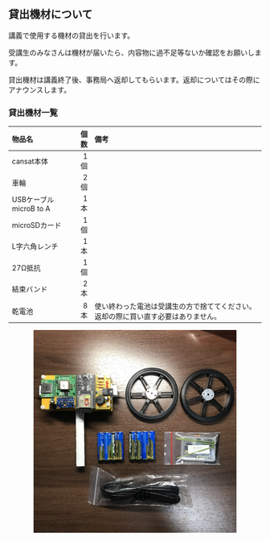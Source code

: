 ## 貸出機材について

講義で使用する機材の貸出を行います。

受講生のみなさんは機材が届いたら、内容物に過不足等ないか確認をお願いします。

貸出機材は講義終了後、事務局へ返却してもらいます。返却についてはその際にアナウンスします。

### 貸出機材一覧

|物品名|個数|備考|
|:---|---:|:---|
|cansat本体|1個||
|車輪|2個||
|USBケーブル microB to A|1本||
|microSDカード|1個||
|L字六角レンチ|1本||
|27Ω抵抗|1個||
|結束バンド|2本||
|乾電池|8本|使い終わった電池は受講生の方で捨ててください。返却の際に買い直す必要はありません。|

<div align="center">
<img src="../img/item.JPG" width="80%">
</div>
